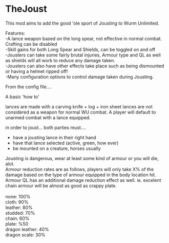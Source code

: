 # TheJoust

  This mod aims to add the good 'ole sport of Jousting to Wurm Unlimited.
  
  Features:<br>
    -A lance weapon based on the long spear,  not effective in normal combat.  Crafting can be disabled<br>
    -Skill gains for both Long Spear and Shields, can be toggled on and off<br>
    -Jousters can take some fairly brutal injuries, Armour type and QL as well as shields will all work to reduce any damage taken.<br>
    -Jousters can also have other effects take place such as being dismounted or having a helmet ripped off!<br>
    -Many configuration options to control damage taken during Jousting.
    
    
From the config file....

A basic 'how to'
    
lances are made with a carving knife + log + iron sheet
lances are not considered as a weapon for normal WU combat.  A player will default to unarmed combat with a lance equipped.

in order to joust...  both parties must....
- have a jousting lance in their right hand
- have that lance selected (active, green, how ever)
- be mounted on a creature, horses usually

Jousting is dangerous, wear at least some kind of armour or you will die, alot.<br>
Armour reduction rates are as follows,  players will only take X% of the damage based on the type of armour equipped in the body location hit.
Armour QL has an additional damage reduction effect as well.  ie. excelent chain armour will be almost as good as crappy plate.<br><br>
          none: 100%<br>
         cloth: 90%<br>
       leather: 80%<br>
       studded: 70%<br>
         chain: 60%<br>
         plate: %50<br>
dragon leather: 40%<br>
  dragon scale: 30%<br>

    
